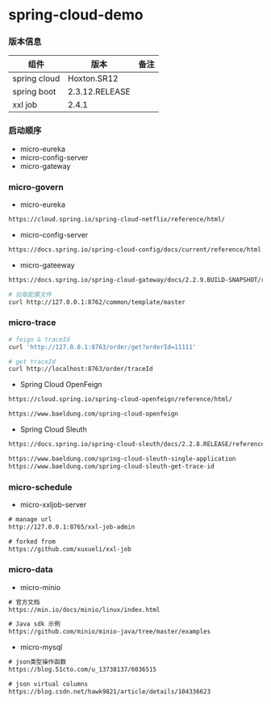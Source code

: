 # spring-cloud-demo

### 版本信息

| 组件           | 版本             | 备注 |
|--------------|----------------| --- |
| spring cloud | Hoxton.SR12    |  |
| spring boot  | 2.3.12.RELEASE |  | 
| xxl job      | 2.4.1          |  |

### 启动顺序

- micro-eureka
- micro-config-server
- micro-gateway

### micro-govern

- micro-eureka
```html
https://cloud.spring.io/spring-cloud-netflix/reference/html/
```

- micro-config-server
```html
https://docs.spring.io/spring-cloud-config/docs/current/reference/html
```

- micro-gateeway
```html
https://docs.spring.io/spring-cloud-gateway/docs/2.2.9.BUILD-SNAPSHOT/reference/html/
```

```bash
# 拉取配置文件
curl http://127.0.0.1:8762/common/template/master
```

### micro-trace

```bash
# feign & traceId
curl 'http://127.0.0.1:8763/order/get?orderId=11111'

# get traceId
curl http://localhost:8763/order/traceId
```

- Spring Cloud OpenFeign
```html
https://cloud.spring.io/spring-cloud-openfeign/reference/html/

https://www.baeldung.com/spring-cloud-openfeign
```
- Spring Cloud Sleuth
```html
https://docs.spring.io/spring-cloud-sleuth/docs/2.2.8.RELEASE/reference/html/

https://www.baeldung.com/spring-cloud-sleuth-single-application
https://www.baeldung.com/spring-cloud-sleuth-get-trace-id
```

### micro-schedule

- micro-xxljob-server
```html
# manage url
http://127.0.0.1:8765/xxl-job-admin

# forked from
https://github.com/xuxueli/xxl-job
```

### micro-data

- micro-minio
```html
# 官方文档
https://min.io/docs/minio/linux/index.html

# Java sdk 示例
https://github.com/minio/minio-java/tree/master/examples
```

- micro-mysql
```html
# json类型操作函数
https://blog.51cto.com/u_13738137/6036515

# json virtual columns
https://blog.csdn.net/hawk9821/article/details/104336623

```